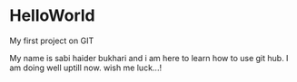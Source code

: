 # HelloWorld
My first project on GIT

My name is sabi haider bukhari and i am here to learn how to use git hub. I am doing well uptill now. wish me luck...!
